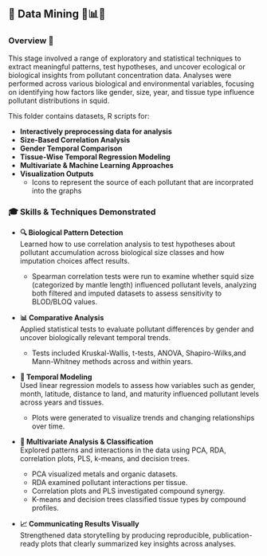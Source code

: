 ## 🧠 Data Mining 🧬📊🧪

### Overview 🎯  
This stage involved a range of exploratory and statistical techniques to extract meaningful patterns, test hypotheses, and uncover ecological or biological insights from pollutant concentration data. Analyses were performed across various biological and environmental variables, focusing on identifying how factors like gender, size, year, and tissue type influence pollutant distributions in squid.

  
This folder contains datasets, R scripts for: 
- **Interactively preprocessing data for analysis**
- **Size-Based Correlation Analysis**  
- **Gender Temporal Comparison**  
- **Tissue-Wise Temporal Regression Modeling**  
- **Multivariate & Machine Learning Approaches**  
- **Visualization Outputs**
    * Icons to represent the source of each pollutant that are incorprated into the        graphs

### 🎓 Skills & Techniques Demonstrated  

- **🔍 Biological Pattern Detection**  
  Learned how to use correlation analysis to test hypotheses about pollutant accumulation across biological size classes and how imputation choices affect results.  
  * Spearman correlation tests were run to examine whether squid size (categorized       by mantle length) influenced pollutant levels, analyzing both filtered and           imputed datasets to assess sensitivity to BLOD/BLOQ values.

- **📊 Comparative Analysis**  
  Applied statistical tests to evaluate pollutant differences by gender and uncover biologically relevant temporal trends.  
  * Tests included Kruskal-Wallis, t-tests, ANOVA, Shapiro-Wilks,and Mann-Whitney        methods across and within years.

- **📅 Temporal Modeling**  
  Used linear regression models to assess how variables such as gender, month, latitude, distance to land, and maturity influenced pollutant levels across years and tissues.  
  * Plots were generated to visualize trends and changing relationships over time.

- **🧮 Multivariate Analysis & Classification**  
  Explored patterns and interactions in the data using PCA, RDA, correlation plots, PLS, k-means, and decision trees.  
   * PCA visualized metals and organic datasets.  
   * RDA examined pollutant interactions per tissue.  
   * Correlation plots and PLS investigated compound synergy.  
   * K-means and decision trees classified tissue types by compound profiles.

- **📈 Communicating Results Visually**  
  Strengthened data storytelling by producing reproducible, publication-ready plots that clearly summarized key insights across analyses.
